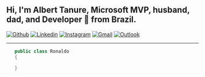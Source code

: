 ## Hi, I'm Albert Tanure, Microsoft MVP, husband, dad, and Developer 🚀 from Brazil.

[![Github](https://img.shields.io/badge/-Github-000?style=flat&logo=Github&logoColor=white)](https://github.com/tanure)
[![Linkedin](https://img.shields.io/badge/-LinkedIn-blue?style=flat&logo=Linkedin&logoColor=white)](https://www.linkedin.com/in/alber-tanure/)
[![Instagram](https://img.shields.io/badge/-Instagram-c13584?style=flat&labelColor=c13584&logo=instagram&logoColor=white)](https://www.instagram.com/albert_tanure/)
[![Gmail](https://img.shields.io/badge/-Gmail-c14438?style=flat&logo=Gmail&logoColor=white)](mailto:tanure@gmail.com)
[![Outlook](https://img.shields.io/badge/-Outlook-0078D4?style=flat&logo=Microsoft-Outlook&logoColor=white)](mailto:tanure@live.com)

---

``` csharp
   public class Ronaldo 
   {
     
   }
```
<!--
  <img width="55%" align="right" alt="Github" src="https://raw.githubusercontent.com/onimur/.github/master/.resources/git-header.svg" />
  -->
<!-- **Talking about Personal Stuffs:** -->
<!--
- 👨🏽‍💻 I’m currently working on [Handle Path Oz](https://github.com/onimur/handle-path-oz);
- 🌱 I’m currently learning Kotlin and Continous Integration(CircleCI); 
- 👯 I’m looking to collaborate on [Handle Path Oz](https://github.com/onimur/handle-path-oz) 🤝;
- 🤔 I’m looking for help with Design Pattern 😭;
- 💬 Ask me about anything, I am happy to help;
- ⚡️ Fun-Fact: I have a degree in civil engineering;
- 📫 How to reach me: murillo_comino@hotmail.com;
-->
<!-- **Languages and Tools:**  -->
<!--
<code><img height="20" src="https://raw.githubusercontent.com/github/explore/80688e429a7d4ef2fca1e82350fe8e3517d3494d/topics/java/java.png"></code>
<code><img height="20" src="https://raw.githubusercontent.com/github/explore/80688e429a7d4ef2fca1e82350fe8e3517d3494d/topics/kotlin/kotlin.png"></code>
<code><img height="20" src="https://raw.githubusercontent.com/github/explore/80688e429a7d4ef2fca1e82350fe8e3517d3494d/topics/android/android.png"></code>
<code><img height="20" src="https://raw.githubusercontent.com/github/explore/59009b1589a883459c0ae19044e3e7e3ec0c4e0a/topics/gradle/gradle.png"></code>
<code><img height="20" src="https://avatars1.githubusercontent.com/ml/7?s=400&v=4"></code>
<code><img height="20" src="https://raw.githubusercontent.com/github/explore/80688e429a7d4ef2fca1e82350fe8e3517d3494d/topics/json/json.png"></code>
<code><img height="20" src="https://raw.githubusercontent.com/github/explore/80688e429a7d4ef2fca1e82350fe8e3517d3494d/topics/mysql/mysql.png"></code>
<code><img height="20" src="https://raw.githubusercontent.com/github/explore/80688e429a7d4ef2fca1e82350fe8e3517d3494d/topics/firebase/firebase.png"></code>
<code><img height="20" src="https://raw.githubusercontent.com/github/explore/80688e429a7d4ef2fca1e82350fe8e3517d3494d/topics/git/git.png"></code>
<code><img height="20" src="https://raw.githubusercontent.com/github/explore/80688e429a7d4ef2fca1e82350fe8e3517d3494d/topics/terminal/terminal.png"></code>
<code><img height="20" src="https://raw.githubusercontent.com/github/explore/80688e429a7d4ef2fca1e82350fe8e3517d3494d/topics/bash/bash.png"></code>
-->
